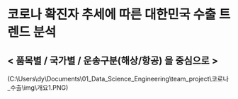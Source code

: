 # 코로나 확진자 추세에 따른 대한민국 수출 트렌드 분석
## < 품목별 / 국가별 / 운송구분(해상/항공) 을 중심으로 >

(C:\Users\dy\Documents\01_Data_Science_Engineering\team_project\코로나_수출\img\개요1.PNG)

